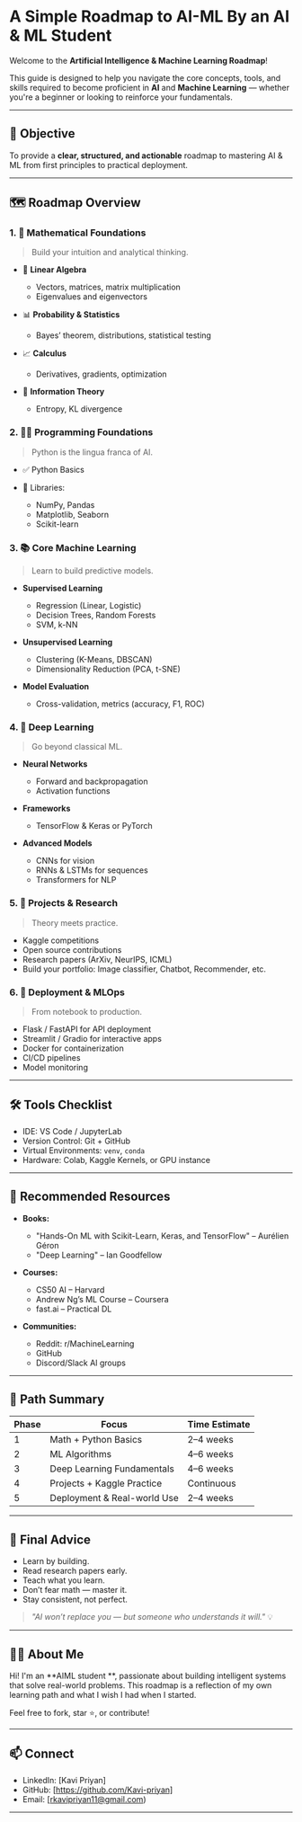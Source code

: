 # A Simple Roadmap to AI-ML By an AI & ML Student

Welcome to the **Artificial Intelligence & Machine Learning Roadmap**!

This guide is designed to help you navigate the core concepts, tools, and skills required to become proficient in **AI** and **Machine Learning** — whether you're a beginner or looking to reinforce your fundamentals.

---

## 🎯 Objective

To provide a **clear, structured, and actionable** roadmap to mastering AI & ML from first principles to practical deployment.

---

## 🗺️ Roadmap Overview

### 1. 📌 **Mathematical Foundations**

> Build your intuition and analytical thinking.

* 🧮 **Linear Algebra**

  * Vectors, matrices, matrix multiplication
  * Eigenvalues and eigenvectors
* 📊 **Probability & Statistics**

  * Bayes’ theorem, distributions, statistical testing
* 📈 **Calculus**

  * Derivatives, gradients, optimization
* 🧠 **Information Theory**

  * Entropy, KL divergence

### 2. 👨‍💻 **Programming Foundations**

> Python is the lingua franca of AI.

* ✅ Python Basics
* 🧰 Libraries:

  * NumPy, Pandas
  * Matplotlib, Seaborn
  * Scikit-learn

### 3. 📚 **Core Machine Learning**

> Learn to build predictive models.

* **Supervised Learning**

  * Regression (Linear, Logistic)
  * Decision Trees, Random Forests
  * SVM, k-NN
* **Unsupervised Learning**

  * Clustering (K-Means, DBSCAN)
  * Dimensionality Reduction (PCA, t-SNE)
* **Model Evaluation**

  * Cross-validation, metrics (accuracy, F1, ROC)

### 4. 🧠 **Deep Learning**

> Go beyond classical ML.

* **Neural Networks**

  * Forward and backpropagation
  * Activation functions
* **Frameworks**

  * TensorFlow & Keras or PyTorch
* **Advanced Models**

  * CNNs for vision
  * RNNs & LSTMs for sequences
  * Transformers for NLP

### 5. 🧪 **Projects & Research**

> Theory meets practice.

* Kaggle competitions
* Open source contributions
* Research papers (ArXiv, NeurIPS, ICML)
* Build your portfolio: Image classifier, Chatbot, Recommender, etc.

### 6. 🚀 **Deployment & MLOps**

> From notebook to production.

* Flask / FastAPI for API deployment
* Streamlit / Gradio for interactive apps
* Docker for containerization
* CI/CD pipelines
* Model monitoring

---

## 🛠️ Tools Checklist

* IDE: VS Code / JupyterLab
* Version Control: Git + GitHub
* Virtual Environments: `venv`, `conda`
* Hardware: Colab, Kaggle Kernels, or GPU instance

---

## 📖 Recommended Resources

* **Books:**

  * "Hands-On ML with Scikit-Learn, Keras, and TensorFlow" – Aurélien Géron
  * "Deep Learning" – Ian Goodfellow
* **Courses:**

  * CS50 AI – Harvard
  * Andrew Ng’s ML Course – Coursera
  * fast.ai – Practical DL
* **Communities:**

  * Reddit: r/MachineLearning
  * GitHub
  * Discord/Slack AI groups

---

## 🧭 Path Summary

| Phase | Focus                       | Time Estimate |
| ----- | --------------------------- | ------------- |
| 1     | Math + Python Basics        | 2–4 weeks     |
| 2     | ML Algorithms               | 4–6 weeks     |
| 3     | Deep Learning Fundamentals  | 4–6 weeks     |
| 4     | Projects + Kaggle Practice  | Continuous    |
| 5     | Deployment & Real-world Use | 2–4 weeks     |

---

## 🏁 Final Advice

* Learn by building.
* Read research papers early.
* Teach what you learn.
* Don’t fear math — master it.
* Stay consistent, not perfect.

> *"AI won’t replace you — but someone who understands it will."* 💡

---

## 👨‍🎓 About Me

Hi! I'm an **AIML student **, passionate about building intelligent systems that solve real-world problems. This roadmap is a reflection of my own learning path and what I wish I had when I started.

Feel free to fork, star ⭐, or contribute!

---

## 📫 Connect

* LinkedIn: \[Kavi Priyan]
* GitHub: \[https://github.com/Kavi-priyan]
* Email: [rkavipriyan11@gmail.com)

---
